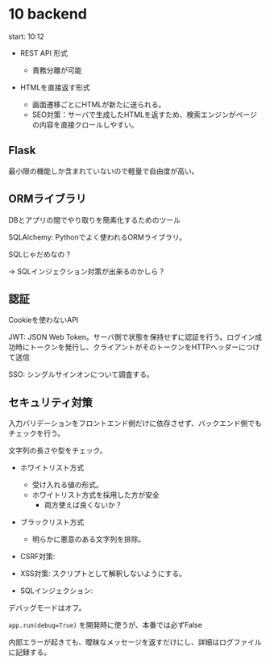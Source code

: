# 10 backend

start: 10:12

- REST API 形式
  - 責務分離が可能

- HTMLを直接返す形式
  - 画面遷移ごとにHTMLが新たに送られる。
  - SEO対策：サーバで生成したHTMLを返すため、検索エンジンがページの内容を直接クロールしやすい。

## Flask

最小限の機能しか含まれていないので軽量で自由度が高い。

## ORMライブラリ

DBとアプリの間でやり取りを簡素化するためのツール

SQLAlchemy: Pythonでよく使われるORMライブラリ。

SQLじゃだめなの？

  -> SQLインジェクション対策が出来るのかしら？

## 認証

Cookieを使わないAPI

JWT: JSON Web Token。サーバ側で状態を保持せずに認証を行う。ログイン成功時にトークンを発行し、クライアントがそのトークンをHTTPヘッダーにつけて送信

SSO: シングルサインオンについて調査する。

## セキュリティ対策

入力バリデーションをフロントエンド側だけに依存させず、バックエンド側でもチェックを行う。

文字列の長さや型をチェック。

- ホワイトリスト方式
  - 受け入れる値の形式。
  - ホワイトリスト方式を採用した方が安全
    - 両方使えば良くないか？
- ブラックリスト方式
  - 明らかに悪意のある文字列を排除。

- CSRF対策: 
- XSS対策: スクリプトとして解釈しないようにする。
- SQLインジェクション: 

デバッグモードはオフ。

`app.run(debug=True)` を開発時に使うが、本番では必ずFalse

内部エラーが起きても、曖昧なメッセージを返すだけにし、詳細はログファイルに記録する。
